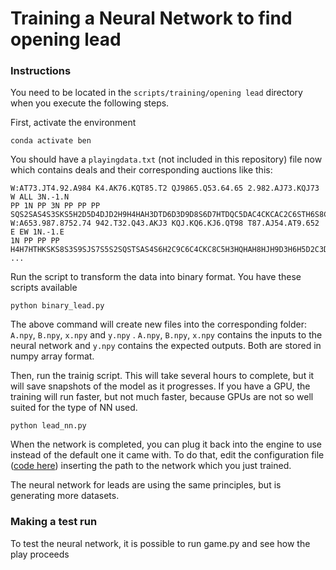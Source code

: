 # Training a Neural Network to find opening lead

### Instructions

You need to be located in the `scripts/training/opening lead` directory when you execute the following steps.

First, activate the environment

```
conda activate ben
```

You should have a `playingdata.txt` (not included in this repository) file now which contains deals and their corresponding auctions like this:

```
W:AT73.JT4.92.A984 K4.AK76.KQT85.T2 QJ9865.Q53.64.65 2.982.AJ73.KQJ73
W ALL 3N.-1.N
PP 1N PP 3N PP PP PP
SQS2SAS4S3SKS5H2D5D4DJD2H9H4HAH3DTD6D3D9D8S6D7HTDQC5DAC4CKCAC2C6STH6S8C3S7H7S9C7SJH8C8CTHQCJHJHKDKH5CQC9
W:A653.987.8752.74 942.T32.Q43.AKJ3 KQJ.KQ6.KJ6.QT98 T87.AJ54.AT9.652
E EW 1N.-1.E
1N PP PP PP
H4H7HTHKSKS8S3S9SJS7S5S2SQSTSAS4S6H2C9C6C4CKC8C5H3HQHAH8HJH9D3H6H5D2C3D6C2C7CACTCJCQD9D5DJDTD7DQD4DKDAD8
...
```
Run the script to transform the data into binary format.
You have these scripts available

```
python binary_lead.py 
```

The above command will create new files into the corresponding folder: `A.npy`, `B.npy`, `x.npy` and `y.npy` . `A.npy`, `B.npy`, `x.npy` contains the inputs to the neural network and `y.npy` contains the expected outputs. Both are stored in numpy array format.

Then, run the trainig script. This will take several hours to complete, but it will save snapshots of the model as it progresses. If you have a GPU, the training will run faster, but not much faster, because GPUs are not so well suited for the type of NN used.

```
python lead_nn.py 
```

When the network is completed, you can plug it back into the engine to use instead of the default one it came with. To do that, edit the configuration file ([code here](https://github.com/lorserker/ben/blob/main/src/config/default.conf)) inserting the path to the network which you just trained.

The neural network for leads are using the same principles, but is generating more datasets.

### Making a test run

To test the neural network, it is possible to run game.py and see how the play proceeds
